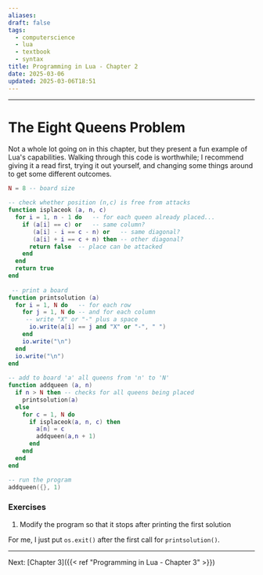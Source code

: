 ```yaml
---
aliases: 
draft: false
tags:
  - computerscience
  - lua
  - textbook
  - syntax
title: Programming in Lua - Chapter 2
date: 2025-03-06
updated: 2025-03-06T18:51
---
```


-------------------------------------------------------------------------------

# The Eight Queens Problem

Not a whole lot going on in this chapter, but they present a fun example of Lua's capabilities. Walking through this code is worthwhile; I recommend giving it a read first, trying it out yourself, and changing some things around to get some different outcomes.

```lua
N = 8 -- board size

-- check whether position (n,c) is free from attacks
function isplaceok (a, n, c)
  for i = 1, n - 1 do	-- for each queen already placed...
    if (a[i] == c) or 	-- same column?
	   (a[i] - i == c - n) or	-- same diagonal?
	   (a[i] + i == c + n) then	-- other diagonal?
	  return false	-- place can be attacked
	end
  end
  return true
end
 
 -- print a board
function printsolution (a)
  for i = 1, N do	-- for each row
    for j = 1, N do	-- and for each column
     -- write "X" or "-" plus a space
      io.write(a[i] == j and "X" or "-", " ")
    end
    io.write("\n")
  end
  io.write("\n")
end
 
-- add to board 'a' all queens from 'n' to 'N'
function addqueen (a, n)
  if n > N then	-- checks for all queens being placed
    printsolution(a)
  else
    for c = 1, N do
	  if isplaceok(a, n, c) then
	    a[n] = c
		addqueen(a,n + 1)
	  end
	end
  end
end

-- run the program
addqueen({}, 1) 
```

### Exercises

1. Modify the program so that it stops after printing the first solution

For me, I just put `os.exit()` after the first call for `printsolution()`. 


---
Next: 
[Chapter 3]({{< ref "Programming in Lua - Chapter 3" >}}) 
